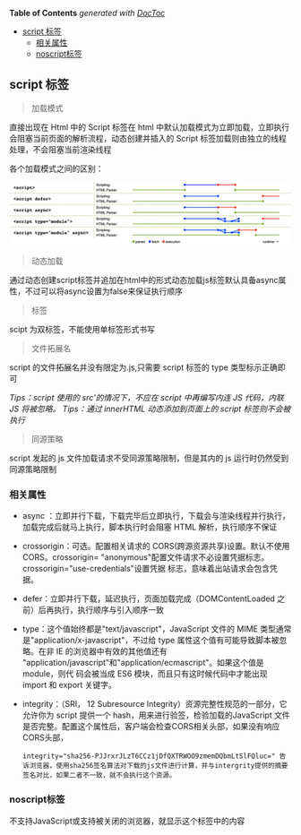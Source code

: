 <!-- START doctoc generated TOC please keep comment here to allow auto update -->
<!-- DON'T EDIT THIS SECTION, INSTEAD RE-RUN doctoc TO UPDATE -->
**Table of Contents**  *generated with [DocToc](https://github.com/thlorenz/doctoc)*

- [script 标签](#script-%E6%A0%87%E7%AD%BE)
  - [相关属性](#%E7%9B%B8%E5%85%B3%E5%B1%9E%E6%80%A7)
  - [noscript标签](#noscript%E6%A0%87%E7%AD%BE)

<!-- END doctoc generated TOC please keep comment here to allow auto update -->

## script 标签

> 加载模式

直接出现在 Html 中的 Script 标签在 html 中默认加载模式为立即加载，立即执行会阻塞当前页面的解析流程，动态创建并插入的 Script 标签加载则由独立的线程处理，不会阻塞当前渲染线程

各个加载模式之间的区别：

<img src="../zz_asset/Script-Load.png" />

> 动态加载

通过动态创建script标签并追加在html中的形式动态加载js标签默认具备async属性，不过可以将async设置为false来保证执行顺序

> 标签

scipt 为双标签，不能使用单标签形式书写

> 文件拓展名

script 的文件拓展名并没有限定为.js,只需要 script 标签的 type 类型标示正确即可

_Tips：script 使用的 src'的情况下，不应在 script 中再编写内连 JS 代码，内联 JS 将被忽略。_
*Tips：通过 innerHTML 动态添加到页面上的 script 标签则不会被执行*

> 同源策略

script 发起的 js 文件加载请求不受同源策略限制，但是其内的 js 运行时仍然受到同源策略限制

### 相关属性

- async ：立即并行下载，下载完毕后立即执行，下载会与渲染线程并行执行，加载完成后就马上执行，脚本执行时会阻塞 HTML 解析，执行顺序不保证
- crossorigin：可选。配置相关请求的 CORS(跨源资源共享)设置。默认不使用 CORS。crossorigin= "anonymous"配置文件请求不必设置凭据标志。crossorigin="use-credentials"设置凭据 标志，意味着出站请求会包含凭据。
- defer：立即并行下载，延迟执行，页面加载完成（DOMContentLoaded 之前）后再执行，执行顺序与引入顺序一致
- type：这个值始终都是"text/javascript"，JavaScript 文件的 MIME 类型通常是"application/x-javascript"，不过给 type 属性这个值有可能导致脚本被忽略。在非 IE 的浏览器中有效的其他值还有 "application/javascript"和"application/ecmascript"。如果这个值是 module，则代 码会被当成 ES6 模块，而且只有这时候代码中才能出现 import 和 export 关键字。
- integrity：（SRI， 12 Subresource Integrity）资源完整性规范的一部分，它允许你为 script 提供一个 hash，用来进行验签，检验加载的JavaScript 文件是否完整。配置这个属性后，客户端会检查CORS相关头部，如果没有响应CORS头部，

      integrity="sha256-PJJrxrJLzT6CCz1jDfQXTRWOO9zmemDQbmLtSlFQluc=" 告诉浏览器，使用sha256签名算法对下载的js文件进行计算，并与intergrity提供的摘要签名对比，如果二者不一致，就不会执行这个资源。

### noscript标签

不支持JavaScript或支持被关闭的浏览器，就显示这个标签中的内容